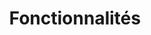 ---
title: "Fonctionnalités"
draft: false
weight: 4
type: docs
icon: mdi-format-list-checkbox
StartPage : '?'
---